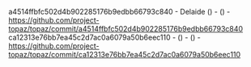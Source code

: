 a4514ffbfc502d4b902285176b9edbb66793c840 - Delaide () -  () - https://github.com/project-topaz/topaz/commit/a4514ffbfc502d4b902285176b9edbb66793c840
ca12313e76bb7ea45c2d7ac0a6079a50b6eec110 -  () -  () - https://github.com/project-topaz/topaz/commit/ca12313e76bb7ea45c2d7ac0a6079a50b6eec110

